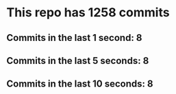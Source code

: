 # This repo has 1258 commits

## Commits in the last 1 second: 8
## Commits in the last 5 seconds: 8
## Commits in the last 10 seconds: 8
